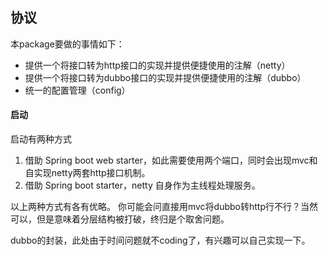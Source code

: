 ## 协议

本package要做的事情如下：
- 提供一个将接口转为http接口的实现并提供便捷使用的注解（netty）
- 提供一个将接口转为dubbo接口的实现并提供便捷使用的注解（dubbo）
- 统一的配置管理（config）

#### 启动

启动有两种方式
1. 借助 Spring boot web starter，如此需要使用两个端口，同时会出现mvc和自实现netty两套http接口机制。
2. 借助 Spring boot starter，netty 自身作为主线程处理服务。

以上两种方式有各有优略。
你可能会问直接用mvc将dubbo转http行不行？当然可以，但是意味着分层结构被打破，终归是个取舍问题。

dubbo的封装，此处由于时间问题就不coding了，有兴趣可以自己实现一下。